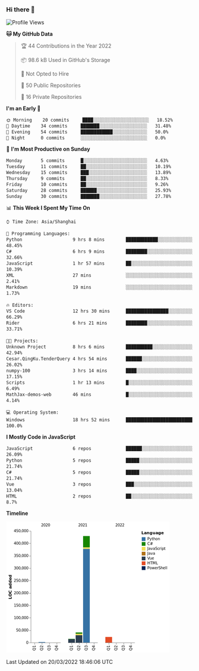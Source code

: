 ### Hi there 👋
<!--START_SECTION:waka-->
![Profile Views](http://img.shields.io/badge/Profile%20Views-0-blue)

**🐱 My GitHub Data** 

> 🏆 44 Contributions in the Year 2022
 > 
> 📦 98.6 kB Used in GitHub's Storage 
 > 
> 🚫 Not Opted to Hire
 > 
> 📜 50 Public Repositories 
 > 
> 🔑 16 Private Repositories  
 > 
**I'm an Early 🐤** 

```text
🌞 Morning    20 commits     ████░░░░░░░░░░░░░░░░░░░░░   18.52% 
🌆 Daytime    34 commits     ███████░░░░░░░░░░░░░░░░░░   31.48% 
🌃 Evening    54 commits     ████████████░░░░░░░░░░░░░   50.0% 
🌙 Night      0 commits      ░░░░░░░░░░░░░░░░░░░░░░░░░   0.0%

```
📅 **I'm Most Productive on Sunday** 

```text
Monday       5 commits      █░░░░░░░░░░░░░░░░░░░░░░░░   4.63% 
Tuesday      11 commits     ██░░░░░░░░░░░░░░░░░░░░░░░   10.19% 
Wednesday    15 commits     ███░░░░░░░░░░░░░░░░░░░░░░   13.89% 
Thursday     9 commits      ██░░░░░░░░░░░░░░░░░░░░░░░   8.33% 
Friday       10 commits     ██░░░░░░░░░░░░░░░░░░░░░░░   9.26% 
Saturday     28 commits     ██████░░░░░░░░░░░░░░░░░░░   25.93% 
Sunday       30 commits     ███████░░░░░░░░░░░░░░░░░░   27.78%

```


📊 **This Week I Spent My Time On** 

```text
⌚︎ Time Zone: Asia/Shanghai

💬 Programming Languages: 
Python                   9 hrs 8 mins        ████████████░░░░░░░░░░░░░   48.45% 
C#                       6 hrs 9 mins        ████████░░░░░░░░░░░░░░░░░   32.66% 
JavaScript               1 hr 57 mins        ██░░░░░░░░░░░░░░░░░░░░░░░   10.39% 
XML                      27 mins             ░░░░░░░░░░░░░░░░░░░░░░░░░   2.41% 
Markdown                 19 mins             ░░░░░░░░░░░░░░░░░░░░░░░░░   1.73%

🔥 Editors: 
VS Code                  12 hrs 30 mins      ████████████████░░░░░░░░░   66.29% 
Rider                    6 hrs 21 mins       ████████░░░░░░░░░░░░░░░░░   33.71%

🐱‍💻 Projects: 
Unknown Project          8 hrs 6 mins        ██████████░░░░░░░░░░░░░░░   42.94% 
Cesar.QingKu.TenderQuery 4 hrs 54 mins       ██████░░░░░░░░░░░░░░░░░░░   26.02% 
numpy-100                3 hrs 14 mins       ████░░░░░░░░░░░░░░░░░░░░░   17.15% 
Scripts                  1 hr 13 mins        █░░░░░░░░░░░░░░░░░░░░░░░░   6.49% 
MathJax-demos-web        46 mins             █░░░░░░░░░░░░░░░░░░░░░░░░   4.14%

💻 Operating System: 
Windows                  18 hrs 52 mins      █████████████████████████   100.0%

```

**I Mostly Code in JavaScript** 

```text
JavaScript               6 repos             ██████░░░░░░░░░░░░░░░░░░░   26.09% 
Python                   5 repos             █████░░░░░░░░░░░░░░░░░░░░   21.74% 
C#                       5 repos             █████░░░░░░░░░░░░░░░░░░░░   21.74% 
Vue                      3 repos             ███░░░░░░░░░░░░░░░░░░░░░░   13.04% 
HTML                     2 repos             ██░░░░░░░░░░░░░░░░░░░░░░░   8.7%

```


**Timeline**

![Chart not found](https://raw.githubusercontent.com/cesaryuan/cesaryuan/main/charts/bar_graph.png) 


 Last Updated on 20/03/2022 18:46:06 UTC
<!--END_SECTION:waka-->

<!--
**cesaryuan/Cesaryuan** is a ✨ _special_ ✨ repository because its `README.md` (this file) appears on your GitHub profile.

Here are some ideas to get you started:

- 🔭 I’m currently working on ...
- 🌱 I’m currently learning ...
- 👯 I’m looking to collaborate on ...
- 🤔 I’m looking for help with ...
- 💬 Ask me about ...
- 📫 How to reach me: ...
- 😄 Pronouns: ...
- ⚡ Fun fact: ...
-->
